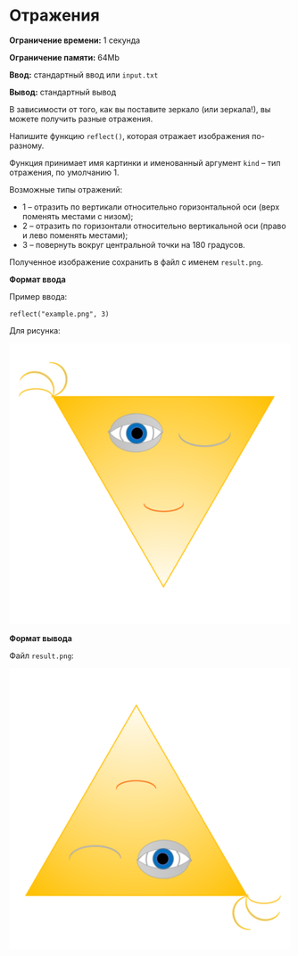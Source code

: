 # Отражения

**Ограничение времени:** 1 секунда

**Ограничение памяти:** 64Mb

**Ввод:** стандартный ввод или `input.txt`

**Вывод:** стандартный вывод

В зависимости от того, как вы поставите зеркало (или зеркала!), вы можете получить разные отражения.

Напишите функцию `reflect()`, которая отражает изображения по-разному.

Функция принимает имя картинки и именованный аргумент `kind` – тип отражения, по умолчанию 1.

Возможные типы отражений:

*   1 – отразить по вертикали относительно горизонтальной оси (верх поменять местами с низом);
*   2 – отразить по горизонтали относительно вертикальной оси (право и лево поменять местами);
*   3 – повернуть вокруг центральной точки на 180 градусов.

Полученное изображение сохранить в файл с именем `result.png`.

**Формат ввода**

Пример ввода:

```
reflect("example.png", 3)
```

Для рисунка:

![alt text](image.png)

**Формат вывода**

Файл `result.png`:

![alt text](image-1.png)